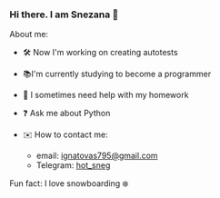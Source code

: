 ### Hi there. I am Snezana 👋

About me:

- 🛠 Now I'm working on creating autotests
- 📚I'm currently studying to become a programmer
- 🙏 I sometimes need help with my homework
- ❓ Ask me about Python

- ✉️ How to contact me:
     - email: ignatovas795@gmail.com
    - Telegram: [hot_sneg](https://t.me/hot_sneg)
 
Fun fact: I love snowboarding ❄️

